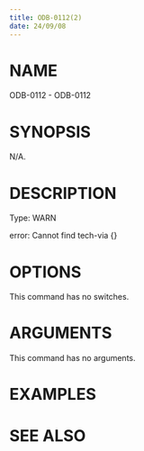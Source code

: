 ```yaml
---
title: ODB-0112(2)
date: 24/09/08
---
```


# NAME

ODB-0112 - ODB-0112

# SYNOPSIS

N/A.

# DESCRIPTION

Type: WARN

error: Cannot find tech-via {}

# OPTIONS

This command has no switches.

# ARGUMENTS

This command has no arguments.

# EXAMPLES

# SEE ALSO
